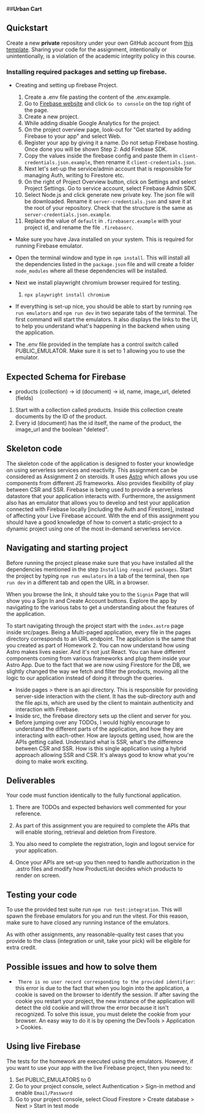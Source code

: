 ##**Urban Cart**
## Quickstart

Create a new **private** repository under your own GitHub account
from [this template](https://github.com/swad-cs-uic/homework3-f24). Sharing your
code for the assignment, intentionally or unintentionally, is a violation of the
academic integrity policy in this course.

### Installing required packages and setting up firebase.

-   Creating and setting up firebase Project.

    1.  Create a .env file pasting the content of the .env.example.
    1.  Go to [Firebase website](https://firebase.google.com) and click `Go to console` on the top right of the page.
    1.  Create a new project.
    1.  While adding disable Google Analytics for the project.
    1.  On the project overview page, look-out for "Get started by adding Firebase to your app" and select Web.
    1.  Register your app by giving it a name. Do not setup Firebase hosting. Once done you will be shown Step 2: Add Firebase SDK.
    1.  Copy the values inside the firebase config and paste them in `client-credentials.json.example`, then rename it `client-credentials.json`.
    1.  Next let's set-up the service/admin account that is responsible for managing Auth, writing to Firestore etc.
    1.  On the right of Project Overview button, click on Settings and select Project Settings. Go to service account, select Firebase Admin SDK.
    1.  Select Node.js and click generate new private key. The json file will be downloaded. Rename it `server-credentials.json` and save it at the root of your repository. Check that the structure is the same as `server-credentials.json.example`.
    1.  Replace the value of `default` in `.firebaserc.example` with your project id, and rename the file `.firebaserc`.

-   Make sure you have Java installed on your system. This is required for running Firebase emulator.
-   Open the terminal window and type in `npm install`. This will install all the dependencies listed in the `package.json` file and will create a folder `node_modules` where all these dependencies will be installed.
-   Next we install playwright chromium browser required for testing.
    1. `npx playwright install chromium`
-   If everything is set-up nice, you should be able to start by running `npm run emulators` and `npm run dev` in two separate tabs of the terminal. The first command will start the emulators. It also displays the links to the UI, to help you understand what's happening in the backend when using the application.
-   The .env file provided in the template has a control switch called PUBLIC_EMULATOR. Make sure it is set to 1 allowing you to use the emulator.

## Expected Schema for Firebase

-   products (collection) -> id (document) -> id, name, image_url, deleted (fields)

1. Start with a collection called products. Inside this collection create documents by the ID of the product.
2. Every id (document) has the id itself, the name of the product, the image_url and the boolean "deleted".

## Skeleton code

The skeleton code of the application is designed to foster your knowledge on using serverless services and reactivity. This assignment can be considered as Assignment 2 on steroids. It uses [Astro](https://astro.build/) which allows you use components from different JS frameworks. Also provides flexibility of play between CSR and SSR. Firebase is being used to provide a serverless datastore that your application interacts with. Furthermore, the assignment also has an emulator that allows you to develop and test your application connected with Firebase locally [including the Auth and Firestore], instead of affecting your Live Firebase account. With the end of this assignment you should have a good knowledge of how to convert a static-project to a dynamic project using one of the most in-demand serverless service.

## Navigating and starting project

Before running the project please make sure that you have installed all the dependencies mentioned in the step `Installing required packages`. Start the project by typing `npm run emulators` in a tab of the terminal, then `npm run dev` in a different tab and open the URL in a browser.

When you browse the link, it should take you to the `Signin` Page that will show you a Sign In and Create Account buttons. Explore the app by navigating to the various tabs to get a understanding about the features of the application.

To start navigating through the project start with the `index.astro` page inside src/pages. Being a Multi-paged application, every file in the pages directory corresponds to an URL endpoint.
The application is the same that you created as part of Homework 2. You can now understand how using Astro makes lives easier. And it's not just React. You can have different components coming from various frameworks and plug them inside your Astro App.
Due to the fact that we are now using Firestore for the DB, we slightly changed the way we fetch and filter the products, moving all the logic to our application instead of doing it through the queries.

-   Inside pages > there is an api directory. This is responsible for providing server-side interaction with the client. It has the sub-directory auth and the file api.ts, which are used by the client to maintain authenticity and interaction with Firebase.
-   Inside src, the firebase directory sets up the client and server for you.
-   Before jumping over any TODOs, I would highly encourage to understand the different parts of the application, and how they are interacting with each-other. How are layouts getting used, how are the APIs getting called. Understand what is SSR, what's the difference between CSR and SSR. How is this single application using a hybrid approach allowing SSR and CSR. It's always good to know what you're doing to make work exciting.

## Deliverables

Your code must function identically to the fully functional application.

1. There are TODOs and expected behaviors well commented for your reference.

2. As part of this assignment you are required to complete the APIs that will enable storing, retrieval and deletion from Firestore.

3. You also need to complete the registration, login and logout service for your application.

4. Once your APIs are set-up you then need to handle authorization in the .astro files and modify how ProductList decides which products to render on screen.

## Testing your code

To use the provided test suite run `npm run test:integration`. This will spawn the firebase emulators for you and run the vitest. For this reason, make sure to have closed any running instance of the emulators.

As with other assignments, any reasonable-quality test cases that you provide to the class (integration or unit, take your pick) will be eligible for extra credit.

## Possible issues and how to solve them

-   ` There is no user record corresponding to the provided identifier`: this error is due to the fact that when you login into the application, a cookie is saved on the browser to identify the session. If after saving the cookie you restart your project, the new instance of the application will detect the old cookie and will throw the error because it isn't recognized. To solve this issue, you must delete the cookie from your browser. An easy way to do it is by opening the DevTools > Application > Cookies.

## Using live Firebase

The tests for the homework are executed using the emulators. However, if you want to use your app with the live Firebase project, then you need to:

1. Set PUBLIC_EMULATORS to 0
1. Go to your project console, select Authentication > Sign-in method and enable `Email/Password`
1. Go to your project console, select Cloud Firestore > Create database > Next > Start in test mode


